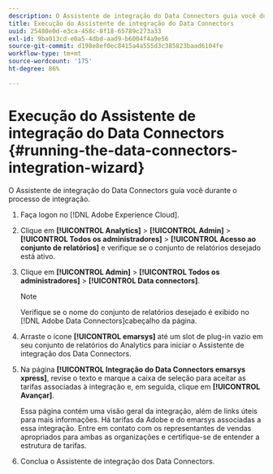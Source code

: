 ```yaml
---
description: O Assistente de integração do Data Connectors guia você durante o processo de integração.
title: Execução do Assistente de integração do Data Connectors
uuid: 25480e0d-e3ca-458c-8f18-65789c273a33
exl-id: 9ba013cd-e0a5-4dbd-aad9-b6004f4a9e56
source-git-commit: d198e8ef0ec8415a4a555d3c385823baad6104fe
workflow-type: tm+mt
source-wordcount: '175'
ht-degree: 86%

---
```


# Execução do Assistente de integração do Data Connectors {#running-the-data-connectors-integration-wizard}

O Assistente de integração do Data Connectors guia você durante o processo de integração.

1. Faça logon no [!DNL Adobe Experience Cloud].
1. Clique em **[!UICONTROL Analytics]** > **[!UICONTROL Admin]** > **[!UICONTROL Todos os administradores]** > **[!UICONTROL Acesso ao conjunto de relatórios]** e verifique se o conjunto de relatórios desejado está ativo.
1. Clique em **[!UICONTROL Admin]** > **[!UICONTROL Todos os administradores]** > **[!UICONTROL Data connectors]**.

   >[!NOTE]
   >
   >Verifique se o nome do conjunto de relatórios desejado é exibido no [!DNL Adobe Data Connectors]cabeçalho da página.

1. Arraste o ícone **[!UICONTROL emarsys]** até um slot de plug-in vazio em seu conjunto de relatórios do Analytics para iniciar o Assistente de integração dos Data Connectors.
1. Na página **[!UICONTROL Integração do Data Connectors emarsys xpress]**, revise o texto e marque a caixa de seleção para aceitar as tarifas associadas à integração e, em seguida, clique em **[!UICONTROL Avançar]**.

   Essa página contém uma visão geral da integração, além de links úteis para mais informações. Há tarifas da Adobe e do emarsys associadas a essa integração. Entre em contato com os representantes de vendas apropriados para ambas as organizações e certifique-se de entender a estrutura de tarifas.
1. Conclua o Assistente de integração dos Data Connectors.
